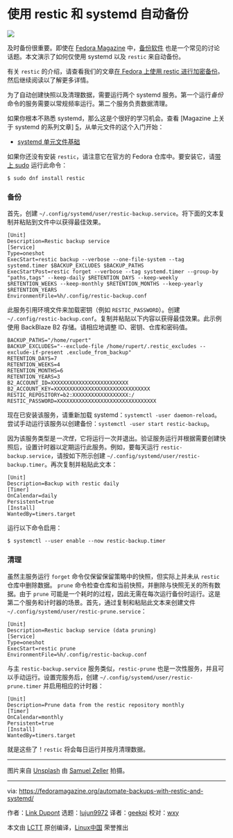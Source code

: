 [#]: collector: (lujun9972)
[#]: translator: (geekpi)
[#]: reviewer: (wxy)
[#]: publisher: (wxy)
[#]: url: (https://linux.cn/article-10875-1.html)
[#]: subject: (Automate backups with restic and systemd)
[#]: via: (https://fedoramagazine.org/automate-backups-with-restic-and-systemd/)
[#]: author: (Link Dupont https://fedoramagazine.org/author/linkdupont/)

使用 restic 和 systemd 自动备份
======

![][1]

及时备份很重要。即使在 [Fedora Magazine][3] 中，[备份软件][2] 也是一个常见的讨论话题。本文演示了如何仅使用 systemd 以及 `restic` 来自动备份。

有关 `restic` 的介绍，请查看我们的文章[在 Fedora 上使用 restic 进行加密备份][4]。然后继续阅读以了解更多详情。

为了自动创建快照以及清理数据，需要运行两个 systemd 服务。第一个运行*备份*命令的服务需要以常规频率运行。第二个服务负责数据清理。

如果你根本不熟悉 systemd，那么这是个很好的学习机会。查看 [Magazine 上关于 systemd 的系列文章] [5]，从单元文件的这个入门开始：

- [systemd 单元文件基础][6]

如果你还没有安装 `restic`，请注意它在官方的 Fedora 仓库中。要安装它，请[带上 sudo][7] 运行此命令：

```
$ sudo dnf install restic
```

### 备份

首先，创建 `~/.config/systemd/user/restic-backup.service`。将下面的文本复制并粘贴到文件中以获得最佳效果。

```
[Unit]
Description=Restic backup service
[Service]
Type=oneshot
ExecStart=restic backup --verbose --one-file-system --tag systemd.timer $BACKUP_EXCLUDES $BACKUP_PATHS
ExecStartPost=restic forget --verbose --tag systemd.timer --group-by "paths,tags" --keep-daily $RETENTION_DAYS --keep-weekly $RETENTION_WEEKS --keep-monthly $RETENTION_MONTHS --keep-yearly $RETENTION_YEARS
EnvironmentFile=%h/.config/restic-backup.conf
```

此服务引用环境文件来加载密钥（例如 `RESTIC_PASSWORD`）。创建 `~/.config/restic-backup.conf`。复制并粘贴以下内容以获得最佳效果。此示例使用 BackBlaze B2 存储。请相应地调整 ID、密钥、仓库和密码值。

```
BACKUP_PATHS="/home/rupert"
BACKUP_EXCLUDES="--exclude-file /home/rupert/.restic_excludes --exclude-if-present .exclude_from_backup"
RETENTION_DAYS=7
RETENTION_WEEKS=4
RETENTION_MONTHS=6
RETENTION_YEARS=3
B2_ACCOUNT_ID=XXXXXXXXXXXXXXXXXXXXXXXXX
B2_ACCOUNT_KEY=XXXXXXXXXXXXXXXXXXXXXXXXXXXXXXX
RESTIC_REPOSITORY=b2:XXXXXXXXXXXXXXXXXX:/
RESTIC_PASSWORD=XXXXXXXXXXXXXXXXXXXXXXXXXXXXXXXX
```

现在已安装该服务，请重新加载 systemd：`systemctl -user daemon-reload`。尝试手动运行该服务以创建备份：`systemctl -user start restic-backup`。

因为该服务类型是*一次性*，它将运行一次并退出。验证服务运行并根据需要创建快照后，设置计时器以定期运行此服务。例如，要每天运行 `restic-backup.service`，请按如下所示创建 `~/.config/systemd/user/restic-backup.timer`。再次复制并粘贴此文本：

```
[Unit]
Description=Backup with restic daily
[Timer]
OnCalendar=daily
Persistent=true
[Install]
WantedBy=timers.target
```

运行以下命令启用：

```
$ systemctl --user enable --now restic-backup.timer
```

### 清理

虽然主服务运行 `forget` 命令仅保留保留策略中的快照，但实际上并未从 `restic` 仓库中删除数据。 `prune` 命令检查仓库和当前快照，并删除与快照无关的所有数据。由于 `prune` 可能是一个耗时的过程，因此无需在每次运行备份时运行。这是第二个服务和计时器的场景。首先，通过复制和粘贴此文本来创建文件 `~/.config/systemd/user/restic-prune.service`：

```
[Unit]
Description=Restic backup service (data pruning)
[Service]
Type=oneshot
ExecStart=restic prune
EnvironmentFile=%h/.config/restic-backup.conf
```

与主 `restic-backup.service` 服务类似，`restic-prune` 也是一次性服务，并且可以手动运行。设置完服务后，创建 `~/.config/systemd/user/restic-prune.timer` 并启用相应的计时器：

```
[Unit]
Description=Prune data from the restic repository monthly
[Timer]
OnCalendar=monthly
Persistent=true
[Install]
WantedBy=timers.target
```

就是这些了！`restic` 将会每日运行并按月清理数据。

* * *

图片来自 [Unsplash][9] 由 [Samuel Zeller][8] 拍摄。

--------------------------------------------------------------------------------

via: https://fedoramagazine.org/automate-backups-with-restic-and-systemd/

作者：[Link Dupont][a]
选题：[lujun9972][b]
译者：[geekpi](https://github.com/geekpi)
校对：[wxy](https://github.com/wxy)

本文由 [LCTT](https://github.com/LCTT/TranslateProject) 原创编译，[Linux中国](https://linux.cn/) 荣誉推出

[a]: https://fedoramagazine.org/author/linkdupont/
[b]: https://github.com/lujun9972
[1]: https://fedoramagazine.org/wp-content/uploads/2019/04/restic-systemd-816x345.jpg
[2]: https://restic.net/
[3]: https://fedoramagazine.org/?s=backup
[4]: https://fedoramagazine.org/use-restic-encrypted-backups/
[5]: https://fedoramagazine.org/series/systemd-series/
[6]: https://fedoramagazine.org/systemd-getting-a-grip-on-units/
[7]: https://fedoramagazine.org/howto-use-sudo/
[8]: https://unsplash.com/photos/JuFcQxgCXwA?utm_source=unsplash&utm_medium=referral&utm_content=creditCopyText
[9]: https://unsplash.com/search/photos/archive?utm_source=unsplash&utm_medium=referral&utm_content=creditCopyText
